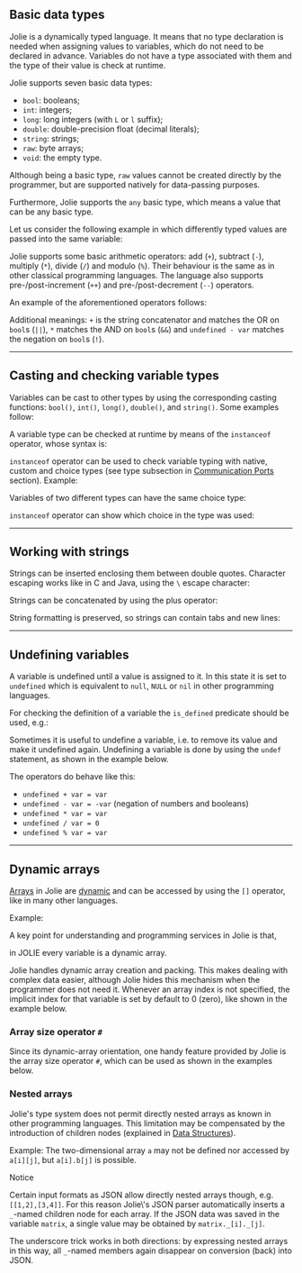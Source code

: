 ## Basic data types

Jolie is a dynamically typed language. It means that no type declaration is needed when assigning values to variables, which do not need to be declared in advance. Variables do not have a type associated with them and the type of their value is check at runtime.

Jolie supports seven basic data types:

- `bool`: booleans;
- `int`: integers;
- `long`: long integers (with `L` or `l` suffix);
- `double`: double-precision float (decimal literals);
- `string`: strings;
- `raw`: byte arrays;
- `void`: the empty type.

Although being a basic type, `raw` values cannot be created directly by the programmer, but are supported natively for data-passing purposes.

Furthermore, Jolie supports the `any` basic type, which means a value that can be any basic type.

Let us consider the following example in which differently typed values are passed into the same variable: 

<div class="code" src="handling_simple_data_3.ol"></div>

Jolie supports some basic arithmetic operators: add (`+`), subtract (`-`), multiply (`*`), divide (`/`) and modulo (`%`). Their behaviour is the same as in other classical programming languages. The language also supports pre-/post-increment (`++`) and pre-/post-decrement (`--`) operators.

An example of the aforementioned operators follows:

<div class="code" src="handling_simple_data_4.ol"></div>

Additional meanings: `+` is the string concatenator and matches the OR on `bool`s (`||`), `*` matches the AND on `bool`s (`&&`) and `undefined - var` matches the negation on `bool`s (`!`).

---

## Casting and checking variable types

Variables can be cast to other types by using the corresponding casting functions: `bool()`, `int()`, `long()`, `double()`, and `string()`. Some examples follow:

<div class="code" src="handling_simple_data_1.ol"></div>

A variable type can be checked at runtime by means of the `instanceof` operator, whose syntax is:

<div class="syntax" src="syntax_handling_simple_data_1.ol"></div>

`instanceof` operator can be used to check variable typing with native, custom and choice types (see type subsection in [Communication Ports](basics/communication_ports.html) section). Example:

<div class="code" src="handling_simple_data_2.ol"></div>

Variables of two different types can have the same choice type:

<div class="code" src="handling_simple_data_2_1.ol"></div>

`instanceof` operator can show which choice in the type was used:

<div class="code" src="handling_simple_data_2_2.ol"></div>


---

## Working with strings

Strings can be inserted enclosing them between double quotes. Character escaping works like in C and Java, using the `\` escape character:

<div class="code" src="handling_simple_data_5.ol"></div>

Strings can be concatenated by using the plus operator:

<div class="code" src="handling_simple_data_6.ol"></div>

String formatting is preserved, so strings can contain tabs and new lines:

<div class="code" src="handling_simple_data_7.ol"></div>

---

## Undefining variables

A variable is undefined until a value is assigned to it. In this state it is set to `undefined` which is equivalent to `null`, `NULL` or `nil` in other programming languages.

For checking the definition of a variable the `is_defined` predicate should be used, e.g.:

<div class="code" src="handling_simple_data_8.ol"></div>

Sometimes it is useful to undefine a variable, i.e. to remove its value and make it undefined again. 
Undefining a variable is done by using the `undef` statement, as shown in the example below.

<div class="code" src="handling_simple_data_9.ol"></div>

The operators do behave like this:

- `undefined + var = var`
- `undefined - var = -var` (negation of numbers and booleans)
- `undefined * var = var`
- `undefined / var = 0`
- `undefined % var = var`

---

## Dynamic arrays

[Arrays](http://en.wikipedia.org/wiki/Array_data_structure) in Jolie are [dynamic](http://en.wikipedia.org/wiki/Dynamic_array) and can be accessed by using the `[]` operator, like in many other languages.

Example:

<div class="code" src="handling_simple_data_10.ol"></div>

A key point for understanding and programming services in Jolie is that, 

<div class="attention"><p>in JOLIE every variable is a dynamic array.</p></div>

Jolie handles dynamic array creation and packing. This makes dealing with complex data easier, although Jolie hides this mechanism when the programmer does not need it. Whenever an array index is not specified, the implicit index for that variable is set by default to 0 (zero), like shown in the example below.

<div class="code" src="handling_simple_data_11.ol"></div>

### Array size operator `#`

Since its dynamic-array orientation, one handy feature provided by Jolie is the array size operator `#`, which can be used as shown in the examples below.

<div class="code" src="handling_simple_data_12.ol"></div>

### Nested arrays

Jolie\'s type system does not permit directly nested arrays as known in other programming languages. This limitation may be compensated by the introduction of children nodes (explained in [Data Structures](basics/data_structures.html)).

Example: The two-dimensional array `a` may not be defined nor accessed by `a[i][j]`, but `a[i].b[j]` is possible.

<div class="panel panel-primary">
  <div class="panel-heading">
    <p class="panel-title">Notice</p>
  </div>
  <div class="panel-body">
    <p>Certain input formats as JSON allow directly nested arrays though, e.g. <code>[[1,2],[3,4]]</code>. For this reason Jolie\'s JSON parser automatically inserts a <code>_</code>-named children node for each array. If the JSON data was saved in the variable <code>matrix</code>, a single value may be obtained by <code>matrix._[i]._[j]</code>.</p>
    <p>The underscore trick works in both directions: by expressing nested arrays in this way, all <code>_</code>-named members again disappear on conversion (back) into JSON.</p>
  </div>
</div>
